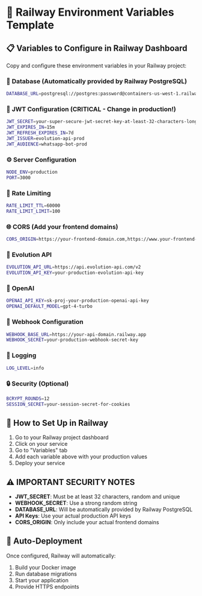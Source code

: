 # 🚀 Railway Environment Variables Template

## 📋 Variables to Configure in Railway Dashboard

Copy and configure these environment variables in your Railway project:

### 🔐 **Database (Automatically provided by Railway PostgreSQL)**
```bash
DATABASE_URL=postgresql://postgres:password@containers-us-west-1.railway.app:5432/railway
```

### 🔑 **JWT Configuration (CRITICAL - Change in production!)**
```bash
JWT_SECRET=your-super-secure-jwt-secret-key-at-least-32-characters-long-for-production
JWT_EXPIRES_IN=15m
JWT_REFRESH_EXPIRES_IN=7d
JWT_ISSUER=evolution-api-prod
JWT_AUDIENCE=whatsapp-bot-prod
```

### ⚙️ **Server Configuration**
```bash
NODE_ENV=production
PORT=3000
```

### 🚦 **Rate Limiting**
```bash
RATE_LIMIT_TTL=60000
RATE_LIMIT_LIMIT=100
```

### 🌐 **CORS (Add your frontend domains)**
```bash
CORS_ORIGIN=https://your-frontend-domain.com,https://www.your-frontend-domain.com
```

### 📡 **Evolution API**
```bash
EVOLUTION_API_URL=https://api.evolution-api.com/v2
EVOLUTION_API_KEY=your-production-evolution-api-key
```

### 🤖 **OpenAI**
```bash
OPENAI_API_KEY=sk-proj-your-production-openai-api-key
OPENAI_DEFAULT_MODEL=gpt-4-turbo
```

### 🔗 **Webhook Configuration**
```bash
WEBHOOK_BASE_URL=https://your-api-domain.railway.app
WEBHOOK_SECRET=your-production-webhook-secret-key
```

### 📝 **Logging**
```bash
LOG_LEVEL=info
```

### 🔒 **Security (Optional)**
```bash
BCRYPT_ROUNDS=12
SESSION_SECRET=your-session-secret-for-cookies
```

## 🎯 **How to Set Up in Railway**

1. Go to your Railway project dashboard
2. Click on your service
3. Go to "Variables" tab
4. Add each variable above with your production values
5. Deploy your service

## ⚠️ **IMPORTANT SECURITY NOTES**

- **JWT_SECRET**: Must be at least 32 characters, random and unique
- **WEBHOOK_SECRET**: Use a strong random string
- **DATABASE_URL**: Will be automatically provided by Railway PostgreSQL
- **API Keys**: Use your actual production API keys
- **CORS_ORIGIN**: Only include your actual frontend domains

## 🔄 **Auto-Deployment**

Once configured, Railway will automatically:
1. Build your Docker image
2. Run database migrations
3. Start your application
4. Provide HTTPS endpoints
